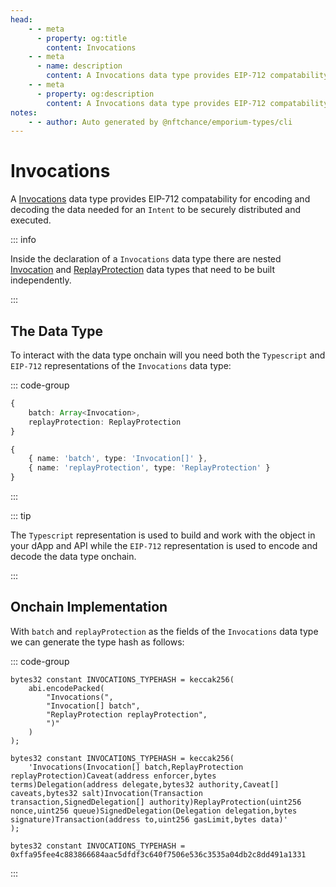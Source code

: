 ```yaml
---
head:
    - - meta
      - property: og:title
        content: Invocations
    - - meta
      - name: description
        content: A Invocations data type provides EIP-712 compatability for encoding and decoding.
    - - meta
      - property: og:description
        content: A Invocations data type provides EIP-712 compatability for encoding and decoding. 
notes:
    - - author: Auto generated by @nftchance/emporium-types/cli
---
```


# Invocations

A [Invocations](/generated/base-types/Invocations) data type provides EIP-712 compatability for encoding and decoding the data needed for an `Intent` to be securely distributed and executed. 

::: info
                
Inside the declaration of a `Invocations` data type there are nested [Invocation](/generated/base-types/Invocation) and [ReplayProtection](/generated/base-types/ReplayProtection) data types that need to be built independently.
                    
:::

## The Data Type

To interact with the data type onchain will you need both the `Typescript` and `EIP-712` representations of the `Invocations` data type: 

::: code-group

``` typescript [Typescript/Javascript]
{
    batch: Array<Invocation>,
	replayProtection: ReplayProtection 
}
```

```typescript [EIP-712]
{
    { name: 'batch', type: 'Invocation[]' },
	{ name: 'replayProtection', type: 'ReplayProtection' } 
}
```

:::

::: tip

The `Typescript` representation is used to build and work with the object in your dApp and API while the `EIP-712` representation is used to encode and decode the data type onchain.

:::

## Onchain Implementation

With `batch` and `replayProtection` as the fields of the `Invocations` data type we can generate the type hash as follows:

::: code-group

```solidity [Verbose.sol]
bytes32 constant INVOCATIONS_TYPEHASH = keccak256(
    abi.encodePacked(
        "Invocations(",
		"Invocation[] batch",
		"ReplayProtection replayProtection",
        ")"
    )
);
```

```solidity [Inline.sol]
bytes32 constant INVOCATIONS_TYPEHASH = keccak256(
    'Invocations(Invocation[] batch,ReplayProtection replayProtection)Caveat(address enforcer,bytes terms)Delegation(address delegate,bytes32 authority,Caveat[] caveats,bytes32 salt)Invocation(Transaction transaction,SignedDelegation[] authority)ReplayProtection(uint256 nonce,uint256 queue)SignedDelegation(Delegation delegation,bytes signature)Transaction(address to,uint256 gasLimit,bytes data)'
);
```

```solidity [Hash.sol]
bytes32 constant INVOCATIONS_TYPEHASH = 0xffa95fee4c883866684aac5dfdf3c640f7506e536c3535a04db2c8dd491a1331
```

:::